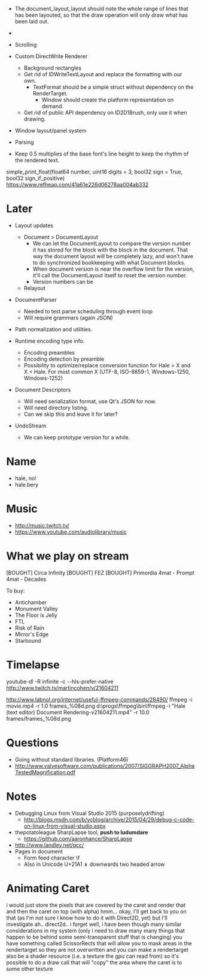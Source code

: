 - The document_layout_layout should note the whole range of lines that has been layouted, so that the draw operation will only draw what has been laid out.


* ~~~~~~~~~~~~~~~~~~~~~~~~~~~~~~~~~~~~~~~~~~~~~~~~~~~~~~~~~~~~~~~~~~~~~~~~~~~~~~~~~~~~~
- Scrolling
- Custom DirectWrite Renderer
	+ Background rectangles
	+ Get rid of IDWriteTextLayout and replace the formatting with our own.
		* TextFormat should be a simple struct without dependency on the RenderTarget.
			- Window should create the platform representation on demand.
	+ Get rid of public API dependency on ID2D1Brush, only use it when drawing.

- Window layout/panel system
- Parsing
- Keep 0.5 multiplies of the base font's line height to keep the rhythm of the rendered text.

simple_print_float(float64 number, uint16 digits = 3, bool32 sign = True, bool32 sign_if_positive)
https://www.refheap.com/41a61e226d06278aa004ab332

# Later

- Layout updates
	+ Document > DocumentLayout
		* We can let the DocumentLayout to compare the version number it has stored for the block with the block in the document. That way the document layout will be completely lazy, and won't have to do synchronized bookkeeping with what Document blocks.
		* When document version is near the overflow limit for the version, it'll call the DocumentLayout 
		itself to reset the version number.
		* Version numbers can be 
	+ Relayout

- DocumentParser
	+ Needed to test parse scheduling through event loop
	+ Will require grammars (again JSON)
- Path normalization and utilities.
- Runtime encoding type info.
	- Encoding preambles
	- Encoding detection by preamble
	- Possibility to optimize/replace conversion function for Hale > X and X < Hale. For most common X (UTF-8, ISO-8859-1, Windows-1250, Windows-1252)
- Document Descriptors
	+ Will need serialization format, use Qt's JSON for now.
	+ Will need directory listing.
	+ Can we skip this and leave it for later?
- UndoStream
	+ We can keep prototype version for a while.

# Name

- hale, no!
- hale.bery

# Music

- http://music.twitch.tv/
- https://www.youtube.com/audiolibrary/music

# What we play on stream

[BOUGHT] Circa Infinity
[BOUGHT] FEZ
[BOUGHT] Primordia
4mat - Prompt
4mat - Decades

To buy:

- Antichamber
- Monument Valley
- The Floor is Jelly
- FTL
- Risk of Rain
- Mirror's Edge
- Starbound

# Timelapse

youtube-dl -R infinite -c --hls-prefer-native http://www.twitch.tv/martincohen/v/21604211

http://www.labnol.org/internet/useful-ffmpeg-commands/28490/
ffmpeg -i movie.mp4 -r 1.0 frames_%08d.png
d:\progs\ffmpeg\bin\ffmpeg -i "Hale (text editor) Document Rendering-v21604211.mp4" -r 10.0 frames/frames_%08d.png

# Questions

- Going without standard libraries. (Platform46)
- http://www.valvesoftware.com/publications/2007/SIGGRAPH2007_AlphaTestedMagnification.pdf

# Notes

- Debugging Linux from Visual Studio 2015 (purposelydrifting)
	+ http://blogs.msdn.com/b/vcblog/archive/2015/04/29/debug-c-code-on-linux-from-visual-studio.aspx
- thepotatoleague SharpLapse tool, **push to ludumdare**
	+ https://github.com/aaronhance/SharpLapse
- http://www.landley.net/qcc/
- Pages in document
	+ Form feed character \f 
	+ Also in Unicode U+21A1 ↡ downwards two headed arrow

# Animating Caret

<d7samurai> i would just store the pixels that are covered by the caret
<d7samurai> and render that and then the caret on top (with alpha)
<martincohen> hmm... okay, I'll get back to you on that (as I'm not sure I know how to do it with Direct2D, yet)
<martincohen> but I'll investigate
<d7samurai> ah.. direct2d.. i forget
<d7samurai> well, i have been though many similar considerations in my system
<d7samurai> (only i need to draw many many things that happen to be behind some semi-transparent stuff that is changing)
<d7samurai> you have something called ScissorRects that will allow you to mask areas in the rendertarget so they are not overwritten
<d7samurai> and you can make a rendertarget also be a shader resource (i.e. a texture the gpu can read from)
<d7samurai> so it's possible to do a draw call that will "copy" the area where the caret is
<d7samurai> to some other texture
